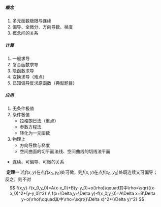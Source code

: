 ##### 概念

1. 多元函数极限与连续
2. 偏导、全微分、方向导数、梯度
3. 概念间的关系

##### 计算

1. 一般求导
2. 复合函数求导
3. 隐函数求导
4. 变换求导（难点）
5. 已知偏导反求原函数（典型题目）

##### 应用

1. 无条件极值
2. 条件极值
   - 拉格朗日法（重点）
   - 参数方程法
   - 转化为一元函数
3. 物理上
   - 方向导数与梯度
   - 空间曲面的切平面法线、空间曲线的切线法平面



- 连续、可偏导、可微的关系

​	**定理一**	若$f(x,y)$在点$f(x_0,y_0)$处可微，则$f(x,y)$在点$f(x_0,y_0)$处既连续又可偏导；反之，则不对
$$
f(x,y)-f(x_0,y_0)=A(x-x_0)+B(y-y_0)+o(\rho)\qquad其中\rho=\sqrt{(x-x_0)^2+(y-y_0)^2} \\
f(x+\Delta,y+\Delta y)-f(x_0,y_0)=A\Delta x+B\Delta y+o(\rho)\qquad其中\rho=\sqrt{(\Delta x)^2+(\Delta y)^2}
$$
